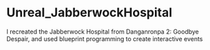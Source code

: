 # Unreal_JabberwockHospital
I recreated the Jabberwock Hospital from Danganronpa 2: Goodbye Despair, and used blueprint programming to create interactive events
